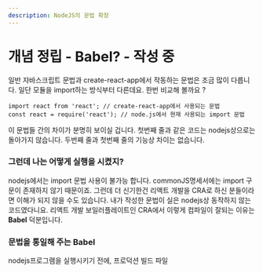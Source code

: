 ```yaml
---
description: NodeJS의 문법 확장
---
```


# 개념 정립 - Babel? - 작성 중

일반 자바스크립트 문법과 create-react-app에서 작동하는 문법은 조금 많이 다릅니다. 일단 모듈을 import하는 방식부터 다른데요. 한번 비교해 볼까요 ?

```text
import react from 'react'; // create-react-app에서 사용되는 문법
const react = require('react'); // node.js에서 현재 사용되는 import 문법
```

이 문법들 간의 차이가 분명히 보이실 겁니다. 첫번째 줄과 같은 코드는 nodejs상으로는 돌아가지 않습니다. 두번째 줄과 첫번째 줄의 기능상 차이는 없습니다.

### 그런데 나는 어떻게 실행을 시켰지?

nodejs에서는 import 문법 사용이 불가능 합니다. commonJS명세서에는 import 구문이 존재하지 않기 때문이죠. 그런데 더 신기한건 리액트 개발을 CRA로 하신 분들이라면 이해가 되지 않을 수도 있습니다. 내가 작성한 문법이 실은 nodejs상 동작하지 않는 코드였다니요. 리액트 개발 보일러플레이트인 CRA에서 이렇게 컴파일이 잘되는 이유는 **Babel** 덕분입니다.

### 문법을 통일해 주는 Babel

nodejs프로그램을 실행시키기 전에, 프로덕션 빌드 파일


